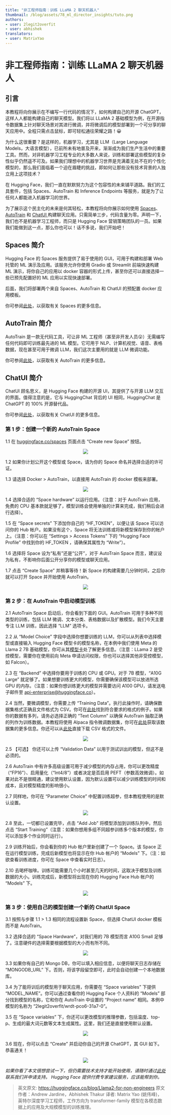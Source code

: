 ```yaml
---
title: "非工程师指南：训练 LLaMA 2 聊天机器人"
thumbnail: /blog/assets/78_ml_director_insights/tuto.png
authors:
- user: 2legit2overfit
- user: abhishek
translators:
- user: MatrixYao
---
```


# 非工程师指南：训练 LLaMA 2 聊天机器人

## 引言

本教程将向你展示在不编写一行代码的情况下，如何构建自己的开源 ChatGPT，这样人人都能构建自己的聊天模型。我们将以 LLaMA 2 基础模型为例，在开源指令数据集上针对聊天场景对其进行微调，并将微调后的模型部署到一个可分享的聊天应用中。全程只需点击鼠标，即可轻松通往荣耀之路！😀
  
为什么这很重要？是这样的，机器学习，尤其是 LLM（Large Language Models，大语言模型），已前所未有地普及开来，渐渐成为我们生产生活中的重要工具。然而，对非机器学习工程专业的大多数人来说，训练和部署这些模型的复杂性似乎仍然遥不可及。如果我们理想中的机器学习世界是充满着无处不在的个性化模型的，那么我们面临着一个迫在眉睫的挑战，即如何让那些没有技术背景的人独立用上这项技术？

在 Hugging Face，我们一直在默默努力为这个包容性的未来铺平道路。我们的工具套件，包括 Spaces、AutoTrain 和 Inference Endpoints 等服务，就是为了让任何人都能进入机器学习的世界。

为了展示这个民主化的未来是何其轻松，本教程将向你展示如何使用 [Spaces](https://huggingface.co/Spaces)、[AutoTrain](https://huggingface.co/autotrain) 和 [ChatUI ](https://huggingface.co/inference-endpoints) 构建聊天应用。只需简单三步，代码含量为零。声明一下，我们也不是机器学习工程师，而只是 Hugging Face 营销策略团队的一员。如果我们能做到这一点，那么你也可以！话不多说，我们开始吧！

## Spaces 简介

Hugging Face 的 Spaces 服务提供了易于使用的 GUI，可用于构建和部署 Web 托管的 ML 演示及应用。该服务允许你使用 Gradio 或 Streamlit 前端快速构建 ML 演示，将你自己的应用以 docker 容器的形式上传，甚至你还可以直接选择一些已预先配置好的 ML 应用以实现快速部署。

后面，我们将部署两个来自 Spaces、AutoTrain 和 ChatUI 的预配置 docker 应用模板。

你可参阅[此处](https://huggingface.co/docs/hub/spaces)，以获取有关 Spaces 的更多信息。

## AutoTrain 简介 

AutoTrain 是一款无代码工具，可让非 ML 工程师（甚至非开发人员😮）无需编写任何代码即可训练最先进的 ML 模型。它可用于 NLP、计算机视觉、语音、表格数据，现在甚至可用于微调 LLM，我们这次主要用的就是 LLM 微调功能。

你可参阅[此处](https://huggingface.co/docs/autotrain/index)，以获取有关 AutoTrain 的更多信息。

## ChatUI 简介

ChatUI 顾名思义，是 Hugging Face 构建的开源 UI，其提供了与开源 LLM 交互的界面。值得注意的是，它与 HuggingChat 背后的 UI 相同，HuggingChat 是 ChatGPT 的 100% 开源替代品。

你可参阅[此处](https://github.com/huggingface/chat-ui)，以获取有关 ChatUI 的更多信息。

### 第 1 步：创建一个新的 AutoTrain Space

1.1 在 [huggingface.co/spaces](https://huggingface.co/spaces) 页面点击 “Create new Space” 按钮。

<p align="center">
    <img src="https://huggingface.co/datasets/huggingface/documentation-images/resolve/main/blog/llama2-non-engineers/tuto1.png"><br>
</p>

1.2 如果你计划公开这个模型或 Space，请为你的 Space 命名并选择合适的许可证。

1.3 请选择 Docker > AutoTrain，以直接用 AutoTrain 的 docker 模板来部署。

<p align="center">
    <img src="https://huggingface.co/datasets/huggingface/documentation-images/resolve/main/blog/llama2-non-engineers/tuto2.png"><br>
</p>

1.4 选择合适的 “Space hardware” 以运行应用。（注意：对于 AutoTrain 应用，免费的 CPU 基本款就足够了，模型训练会使用单独的计算来完成，我们稍后会进行选择）。

1.5 在 “Space secrets” 下添加你自己的 “HF_TOKEN”，以便让该 Space 可以访问你的 Hub 帐户。如果没有这个，Space 将无法训练或将新模型保存到你的帐户上。（注意：你可以在 “Settings > Access Tokens” 下的 “Hugging Face Profile” 中找到你的 HF_TOKEN ，请确保其属性为 “Write”）。

1.6 选择将 Space 设为“私有”还是“公开”，对于 AutoTrain Space 而言，建议设为私有，不影响你后面公开分享你的模型或聊天应用。

1.7 点击 “Create Space” 并稍事等待！新 Space 的构建需要几分钟时间，之后你就可以打开 Space 并开始使用 AutoTrain。

<p align="center">
    <img src="https://huggingface.co/datasets/huggingface/documentation-images/resolve/main/blog/llama2-non-engineers/tuto3.png"><br>
</p>

### 第 2 步：在 AutoTrain 中启动模型训练

2.1 AutoTrain Space 启动后，你会看到下面的 GUI。AutoTrain 可用于多种不同类型的训练，包括 LLM 微调、文本分类、表格数据以及扩散模型。我们今天主要专注 LLM 训练，因此选择 “LLM” 选项卡。

2.2 从 “Model Choice” 字段中选择你想要训练的 LLM，你可以从列表中选择模型或直接输入 Hugging Face 模型卡的模型名称，在本例中我们使用 Meta 的 Llama 2 7B 基础模型，你可从其[模型卡](https://huggingface.co/meta-llama/Llama-2-7b-hf)处了解更多信息。（注意：LLama 2 是受控模型，需要你在使用前向 Meta 申请访问权限，你也可以选择其他非受控模型，如 Falcon）。

2.3 在 “Backend” 中选择你要用于训练的 CPU 或 GPU。对于 7B 模型，“A10G Large” 就足够了。如果想要训练更大的模型，你需要确保该模型可以放进所选 GPU 的内存。（注意：如果你想训练更大的模型并需要访问 A100 GPU，请发送电子邮件至 api-enterprise@huggingface.co）。

2.4 当然，要微调模型，你需要上传 “Training Data”。执行此操作时，请确保数据集格式正确且文件格式为 CSV。你可在[此处](https://huggingface.co/docs/autotrain/main/en/llm_finetuning)找到符合要求的格式的例子。如果你的数据有多列，请务必选择正确的 “Text Column” 以确保 AutoTrain 抽取正确的列作为训练数据。本教程将使用 Alpaca 指令微调数据集，你可在[此处](https://huggingface.co/datasets/tatsu-lab/alpaca)获取该数据集的更多信息。你还可以从[此处](https://huggingface.co/datasets/tofighi/LLM/resolve/main/alpaca.csv)直接下载 CSV 格式的文件。

<p align="center">
    <img src="https://huggingface.co/datasets/huggingface/documentation-images/resolve/main/blog/llama2-non-engineers/tuto4.png"><br>
</p>

2.5 【可选】 你还可以上传 “Validation Data” 以用于测试训出的模型，但这不是必须的。

2.6 AutoTrain 中有许多高级设置可用于减少模型的内存占用，你可以更改精度（“FP16”）、启用量化（“Int4/8”）或者决定是否启用 PEFT（参数高效微调）。如果对此不是很精通，建议使用默认设置，因为默认设置可以减少训练模型的时间和成本，且对模型精度的影响很小。

2.7 同样地，你可在 “Parameter Choice” 中配置训练超参，但本教程使用的是默认设置。

<p align="center">
    <img src="https://huggingface.co/datasets/huggingface/documentation-images/resolve/main/blog/llama2-non-engineers/tuto5.png"><br>
</p>

2.8 至此，一切都已设置完毕，点击 “Add Job” 将模型添加到训练队列中，然后点击 “Start Training”（注意：如果你想用多组不同超参训练多个版本的模型，你可以添加多个作业同时运行）。

2.9 训练开始后，你会看到你的 Hub 帐户里新创建了一个 Space。该 Space 正在运行模型训练，完成后新模型也将显示在你 Hub 帐户的 “Models” 下。（注：如欲查看训练进度，你可在 Space 中查看实时日志）。

2.10 去喝杯咖啡。训练可能需要几个小时甚至几天的时间，这取决于模型及训练数据的大小。训练完成后，新模型将出现在你的 Hugging Face Hub 帐户的 “Models” 下。

<p align="center">
    <img src="https://huggingface.co/datasets/huggingface/documentation-images/resolve/main/blog/llama2-non-engineers/tuto6.png"><br>
</p>

### 第 3 步：使用自己的模型创建一个新的 ChatUI Space

3.1 按照与步骤 1.1 > 1.3 相同的流程设置新 Space，但选择 ChatUI docker 模板而不是 AutoTrain。

3.2 选择合适的 “Space Hardware”，对我们用的 7B 模型而言 A10G Small 足够了。注意硬件的选择需要根据模型的大小而有所不同。

<p align="center">
    <img src="https://huggingface.co/datasets/huggingface/documentation-images/resolve/main/blog/llama2-non-engineers/tuto7.png"><br>
</p>

3.3 如果你有自己的 Mongo DB，你可以填入相应信息，以便将聊天日志存储在 “MONGODB_URL” 下。否则，将该字段留空即可，此时会自动创建一个本地数据库。

3.4 为了能将训后的模型用于聊天应用，你需要在 “Space variables” 下提供 “MODEL_NAME”。你可以通过查看你的 Hugging Face 个人资料的 “Models” 部分找到模型的名称，它和你在 AutoTrain 中设置的 “Project name” 相同。本例中模型的名称为 “2legit2overfit/wrdt-pco6-31a7-0”。

3.5 在 “Space variables” 下，你还可以更改模型的推理参数，包括温度、top-p、生成的最大词元数等文本生成属性。这里，我们还是直接使用默认设置。

<p align="center">
    <img src="https://huggingface.co/datasets/huggingface/documentation-images/resolve/main/blog/llama2-non-engineers/tuto8.png"><br>
</p>

3.6 现在，你可以点击 “Create” 并启动你自己的开源 ChatGPT，其 GUI 如下。恭喜通关！

<p align="center">
    <img src="https://huggingface.co/datasets/huggingface/documentation-images/resolve/main/blog/llama2-non-engineers/tuto9.png"><br>
</p>

_如果你看了本文很想尝试一下，但仍需要技术支持才能开始使用，请随时通过[此处](https://huggingface.co/support#form)联系我们并申请支持。 Hugging Face 提供付费专家建议服务，应该能帮到你。_

> 英文原文: <url> https://huggingface.co/blog/Llama2-for-non-engineers </url>
> 原文作者：Andrew Jardine，Abhishek Thakur
> 译者: Matrix Yao (姚伟峰)，英特尔深度学习工程师，工作方向为 transformer-family 模型在各模态数据上的应用及大规模模型的训练推理。